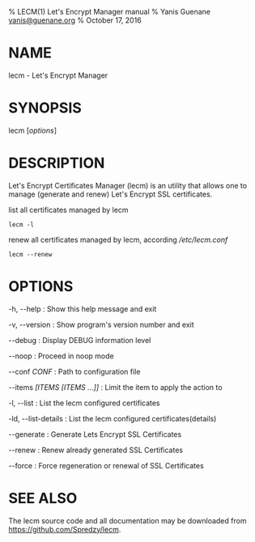 % LECM(1) Let's Encrypt Manager manual
% Yanis Guenane  <yanis@guenane.org>
% October 17, 2016

# NAME

lecm - Let's Encrypt Manager

# SYNOPSIS

lecm [*options*]

# DESCRIPTION

Let's Encrypt Certificates Manager (lecm) is an utility that allows one to
manage (generate and renew) Let's Encrypt SSL certificates.

list all certificates managed by lecm

    lecm -l

renew all certificates managed by lecm, according */etc/lecm.conf*

    lecm --renew

# OPTIONS

-h, \--help
:   Show this help message and exit

-v, \--version
:   Show program's version number and exit

\--debug
:   Display DEBUG information level

\--noop
:   Proceed in noop mode

\--conf *CONF*
:   Path to configuration file

\--items *[ITEMS [ITEMS ...]]*
:   Limit the item to apply the action to

-l, \--list
:   List the lecm configured certificates

-ld, \--list-details
:   List the lecm configured certificates(details)

\--generate
:   Generate Lets Encrypt SSL Certificates

\--renew
:   Renew already generated SSL Certificates

\--force
:   Force regeneration or renewal of SSL Certificates

# SEE ALSO

The lecm source code and all documentation may be downloaded from
<https://github.com/Spredzy/lecm>.

